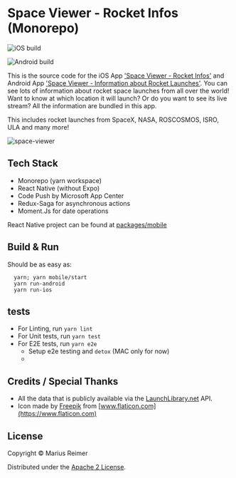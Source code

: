 # Space Viewer - Rocket Infos (Monorepo)

![iOS build](https://github.com/saurshaz/react-native-spaceviewer/workflows/iOS/badge.svg)

![Android build](https://github.com/saurshaz/react-native-spaceviewer/workflows/Android/badge.svg)

This is the source code for the iOS App ['Space Viewer - Rocket Infos'](https://itunes.apple.com/us/app/space-viewer-rocket-infos/id1434055829?ls=1&mt=8) and Android App ['Space Viewer - Information about Rocket Launches'](https://play.google.com/store/apps/details?id=com.mariusreimer.spaceviewer). You can see lots of information about rocket space launches from all over the world! Want to know at which location it will launch? Or do you want to see its live stream? All the information are bundled in this app.

This includes rocket launches from SpaceX, NASA, ROSCOSMOS, ISRO, ULA and many more!

![space-viewer](packages/mobile/mockup.png)

## Tech Stack

* Monorepo (yarn workspace)
* React Native (without Expo)
* Code Push by Microsoft App Center
* Redux-Saga for asynchronous actions
* Moment.Js for date operations

React Native project can be found at [packages/mobile](packages/mobile)

## Build & Run
Should be as easy as:

      yarn; yarn mobile/start
      yarn run-android
      yarn run-ios

## tests
- For Linting, run `yarn lint`
- For Unit tests, run `yarn test`
- For E2E tests, run `yarn e2e`
  - Setup e2e testing and `detox` (MAC only for now)
  - 

## Credits / Special Thanks

* All the data that is publicly available via the [LaunchLibrary.net](https://launchlibrary.net) API.
* Icon made by [Freepik](https://www.freepik.com) from [www.flaticon.com](https://www.flaticon.com)

## License
Copyright © Marius Reimer

Distributed under the [Apache 2 License](http://www.apache.org/licenses/LICENSE-2.0.html).
